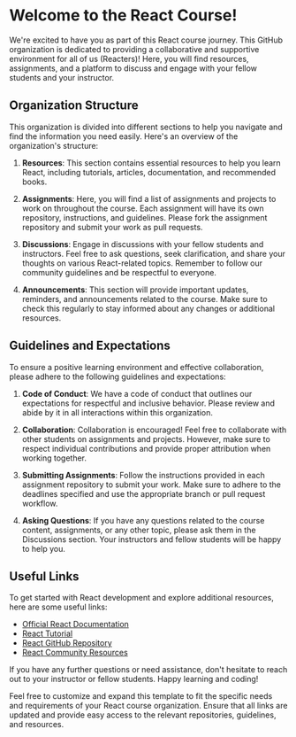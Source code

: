 # Welcome to the React Course!

We're excited to have you as part of this React course journey. This GitHub organization is dedicated to providing a collaborative and supportive environment for all of us (Reacters)! Here, you will find resources, assignments, and a platform to discuss and engage with your fellow students and your instructor.

## Organization Structure

This organization is divided into different sections to help you navigate and find the information you need easily. Here's an overview of the organization's structure:

1. **Resources**: This section contains essential resources to help you learn React, including tutorials, articles, documentation, and recommended books.

2. **Assignments**: Here, you will find a list of assignments and projects to work on throughout the course. Each assignment will have its own repository, instructions, and guidelines. Please fork the assignment repository and submit your work as pull requests.

3. **Discussions**: Engage in discussions with your fellow students and instructors. Feel free to ask questions, seek clarification, and share your thoughts on various React-related topics. Remember to follow our community guidelines and be respectful to everyone.

4. **Announcements**: This section will provide important updates, reminders, and announcements related to the course. Make sure to check this regularly to stay informed about any changes or additional resources.

## Guidelines and Expectations

To ensure a positive learning environment and effective collaboration, please adhere to the following guidelines and expectations:

1. **Code of Conduct**: We have a code of conduct that outlines our expectations for respectful and inclusive behavior. Please review and abide by it in all interactions within this organization.

2. **Collaboration**: Collaboration is encouraged! Feel free to collaborate with other students on assignments and projects. However, make sure to respect individual contributions and provide proper attribution when working together.

3. **Submitting Assignments**: Follow the instructions provided in each assignment repository to submit your work. Make sure to adhere to the deadlines specified and use the appropriate branch or pull request workflow.

4. **Asking Questions**: If you have any questions related to the course content, assignments, or any other topic, please ask them in the Discussions section. Your instructors and fellow students will be happy to help you.

## Useful Links

To get started with React development and explore additional resources, here are some useful links:

- [Official React Documentation](https://reactjs.org/docs)
- [React Tutorial](https://reactjs.org/tutorial)
- [React GitHub Repository](https://github.com/facebook/react)
- [React Community Resources](https://reactjs.org/community/support.html)

If you have any further questions or need assistance, don't hesitate to reach out to your instructor or fellow students. Happy learning and coding!

Feel free to customize and expand this template to fit the specific needs and requirements of your React course organization. Ensure that all links are updated and provide easy access to the relevant repositories, guidelines, and resources.
